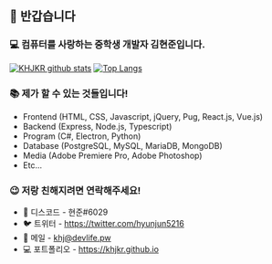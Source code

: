 ## 👋 반갑습니다

### 💻 컴퓨터를 사랑하는 중학생 개발자 김현준입니다.

[![KHJKR github stats](https://github-readme-stats.vercel.app/api?username=khjkr&hide_border=true&layout=compact)](https://github.com/khjkr)
[![Top Langs](https://github-readme-stats.vercel.app/api/top-langs/?username=khjkr&hide_border=true&layout=compact)](https://github.com/khjkr)

### 📚 제가 할 수 있는 것들입니다!
- Frontend (HTML, CSS, Javascript, jQuery, Pug, React.js, Vue.js)
- Backend (Express, Node.js, Typescript)
- Program (C#, Electron, Python)
- Database (PostgreSQL, MySQL, MariaDB, MongoDB)
- Media (Adobe Premiere Pro, Adobe Photoshop)
- Etc...

### 😉 저랑 친해지려면 연락해주세요!
- 💬 디스코드 - 현준#6029
- 🐦 트위터 - https://twitter.com/hyunjun5216
- 📧 메일 - khj@devlife.pw
- 💻 포트폴리오 - https://khjkr.github.io
